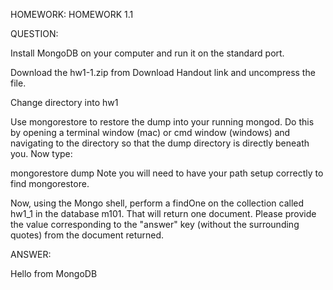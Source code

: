 HOMEWORK: HOMEWORK 1.1

QUESTION:

Install MongoDB on your computer and run it on the standard port.

Download the hw1-1.zip from Download Handout link and uncompress the file.

Change directory into hw1

Use mongorestore to restore the dump into your running mongod. Do this by opening a terminal window (mac) or cmd window (windows) and navigating to the directory so that the dump directory is directly beneath you. Now type:

mongorestore dump
Note you will need to have your path setup correctly to find mongorestore.

Now, using the Mongo shell, perform a findOne on the collection called hw1_1 in the database m101. That will return one document. Please provide the value corresponding to the "answer" key (without the surrounding quotes) from the document returned.


ANSWER:

Hello from MongoDB
